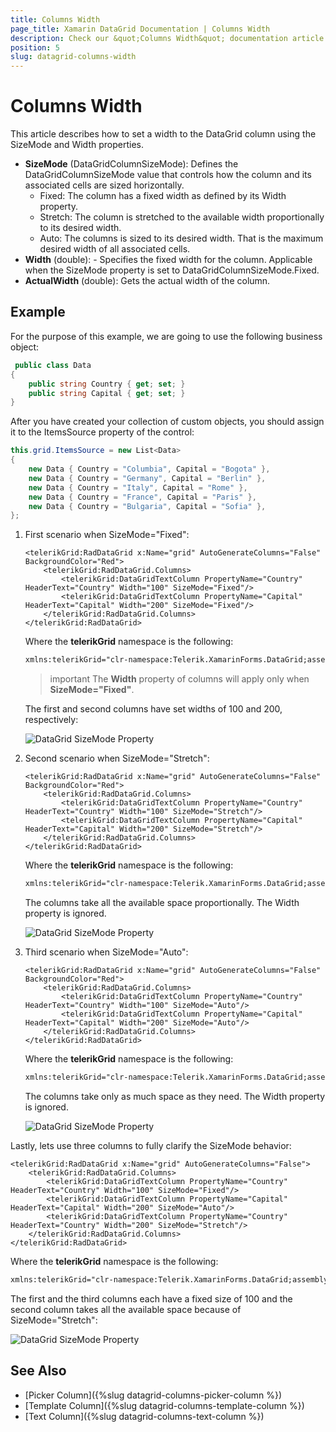 ```yaml
---
title: Columns Width
page_title: Xamarin DataGrid Documentation | Columns Width
description: Check our &quot;Columns Width&quot; documentation article for Telerik DataGrid for Xamarin control.
position: 5
slug: datagrid-columns-width
---
```


# Columns Width

This article describes how to set a width to the DataGrid column using the SizeMode and Width properties.

* **SizeMode** (DataGridColumnSizeMode): Defines the DataGridColumnSizeMode value that controls how the column and its associated cells are sized horizontally.
  * Fixed: The column has a fixed width as defined by its Width property.
  * Stretch: The column is stretched to the available width proportionally to its desired width.
  * Auto: The columns is sized to its desired width. That is the maximum desired width of all associated cells.
* **Width** (double): - Specifies the fixed width for the column. Applicable when the SizeMode property is set to DataGridColumnSizeMode.Fixed.
* **ActualWidth** (double): Gets the actual width of the column.

## Example

For the purpose of this example, we are going to use the following business object:

```C#
 public class Data
{
	public string Country { get; set; }
	public string Capital { get; set; }
}
```

After you have created your collection of custom objects, you should assign it to the ItemsSource property of the control:

```C#
this.grid.ItemsSource = new List<Data>
{
    new Data { Country = "Columbia", Capital = "Bogota" },
    new Data { Country = "Germany", Capital = "Berlin" },
    new Data { Country = "Italy", Capital = "Rome" },
    new Data { Country = "France", Capital = "Paris" },
    new Data { Country = "Bulgaria", Capital = "Sofia" },
};
```

1. First scenario when SizeMode="Fixed":

	```XAML
	<telerikGrid:RadDataGrid x:Name="grid" AutoGenerateColumns="False" BackgroundColor="Red">
		<telerikGrid:RadDataGrid.Columns>
			<telerikGrid:DataGridTextColumn PropertyName="Country" HeaderText="Country" Width="100" SizeMode="Fixed"/>
			<telerikGrid:DataGridTextColumn PropertyName="Capital" HeaderText="Capital" Width="200" SizeMode="Fixed"/>
		</telerikGrid:RadDataGrid.Columns>
	</telerikGrid:RadDataGrid>
	```

	Where the **telerikGrid** namespace is the following:

	```xml
	xmlns:telerikGrid="clr-namespace:Telerik.XamarinForms.DataGrid;assembly=Telerik.XamarinForms.DataGrid"
	```
	
	>important The **Width** property of columns will apply only when **SizeMode="Fixed"**.

	The first and second columns have set widths of 100 and 200, respectively:

	![DataGrid SizeMode Property](../images/datagrid-columns-width-fixed.png)

1. Second scenario when SizeMode="Stretch":

	```XAML
	<telerikGrid:RadDataGrid x:Name="grid" AutoGenerateColumns="False" BackgroundColor="Red">
		<telerikGrid:RadDataGrid.Columns>
			<telerikGrid:DataGridTextColumn PropertyName="Country" HeaderText="Country" Width="100" SizeMode="Stretch"/>
			<telerikGrid:DataGridTextColumn PropertyName="Capital" HeaderText="Capital" Width="200" SizeMode="Stretch"/>
		</telerikGrid:RadDataGrid.Columns>
	</telerikGrid:RadDataGrid>
	```

	Where the **telerikGrid** namespace is the following:

	```xml
	xmlns:telerikGrid="clr-namespace:Telerik.XamarinForms.DataGrid;assembly=Telerik.XamarinForms.DataGrid"
	```

	The columns take all the available space proportionally. The Width property is ignored.

	![DataGrid SizeMode Property](../images/datagrid-columns-width-stretch.png)

1. Third scenario when SizeMode="Auto":

	```XAML
	<telerikGrid:RadDataGrid x:Name="grid" AutoGenerateColumns="False" BackgroundColor="Red">
		<telerikGrid:RadDataGrid.Columns>
			<telerikGrid:DataGridTextColumn PropertyName="Country" HeaderText="Country" Width="100" SizeMode="Auto"/>
			<telerikGrid:DataGridTextColumn PropertyName="Capital" HeaderText="Capital" Width="200" SizeMode="Auto"/>
		</telerikGrid:RadDataGrid.Columns>
	</telerikGrid:RadDataGrid>
	```

	Where the **telerikGrid** namespace is the following:

	```xml
	xmlns:telerikGrid="clr-namespace:Telerik.XamarinForms.DataGrid;assembly=Telerik.XamarinForms.DataGrid"
	```

	The columns take only as much space as they need. The Width property is ignored.

	![DataGrid SizeMode Property](../images/datagrid-columns-width-auto.png)

Lastly, lets use three columns to fully clarify the SizeMode behavior:

```XAML
<telerikGrid:RadDataGrid x:Name="grid" AutoGenerateColumns="False">
    <telerikGrid:RadDataGrid.Columns>
        <telerikGrid:DataGridTextColumn PropertyName="Country" HeaderText="Country" Width="100" SizeMode="Fixed"/>
        <telerikGrid:DataGridTextColumn PropertyName="Capital" HeaderText="Capital" Width="200" SizeMode="Auto"/>
        <telerikGrid:DataGridTextColumn PropertyName="Country" HeaderText="Country" Width="200" SizeMode="Stretch"/>
    </telerikGrid:RadDataGrid.Columns>
</telerikGrid:RadDataGrid>
```

Where the **telerikGrid** namespace is the following:

```xml
xmlns:telerikGrid="clr-namespace:Telerik.XamarinForms.DataGrid;assembly=Telerik.XamarinForms.DataGrid"
```

The first and the third columns each have a fixed size of 100 and the second column takes all the available space because of SizeMode="Stretch":

![DataGrid SizeMode Property](../images/datagrid-columns-width.png)

## See Also

- [Picker Column]({%slug datagrid-columns-picker-column %})
- [Template Column]({%slug datagrid-columns-template-column %})
- [Text Column]({%slug datagrid-columns-text-column %})
